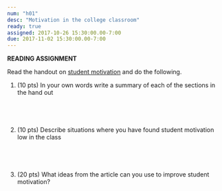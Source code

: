 ```yaml
---
num: "h01"
desc: "Motivation in the college classroom"
ready: true 
assigned: 2017-10-26 15:30:00.00-7:00
due: 2017-11-02 15:30:00.00-7:00
---
```


<b>READING ASSIGNMENT</b>

Read the handout on [student motivation](MotivationHandout.pdf) and do the following. 

<ol>



<li style="padding-bottom:5em;">(10 pts) In your own words write a summary of each of the sections in the hand out
</li>

<li style="padding-bottom:5em;">(10 pts) Describe situations where you have found student motivation low in the class


</li>

<li style="padding-bottom:5em;">(20 pts) What ideas from the article can you use to improve student motivation?
</li>


</ol>

